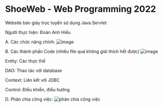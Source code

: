 # ShoeWeb - Web Programming 2022
 Website bán giày trực tuyến sử dụng Java Servlet
 
Người thực hiện: Đoàn Anh Hiếu

A. Các chức năng chính:
![image](https://user-images.githubusercontent.com/86817199/173166077-034db412-475e-4ebd-a8e1-00990c5b314e.png)


B. Các thành phần Code (nhiều file quá không giải thích hết được)
![image](https://user-images.githubusercontent.com/86817199/173166150-5972eb9e-05b9-4845-86b9-6cb0badd13b2.png)

Entity: Các thực thể

DAO: Thao tác với database

Context: Liên kết với JDBC

Control: Điều khiển, điều hướng

D. Phân chia công việc:
![phân chia công việc](https://user-images.githubusercontent.com/86817199/173166142-bce43c04-f9e3-4987-b269-fa6c8873fce9.png)

